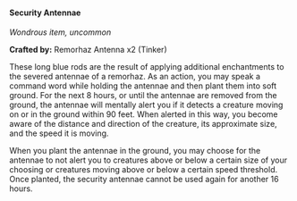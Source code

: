 #### Security Antennae
_Wondrous item, uncommon_

**Crafted by:** Remorhaz Antenna x2 (Tinker)

These long blue rods are the result of applying additional enchantments to the severed antennae of a remorhaz. As an action, you may speak a command word while holding the antennae and then plant them into soft ground. For the next 8 hours, or until the antennae are removed from the ground, the antennae will mentally alert you if it detects a creature moving on or in the ground within 90 feet. When alerted in this way, you become aware of the distance and direction of the creature, its approximate size, and the speed it is moving.

When you plant the antennae in the ground, you may choose for the antennae to not alert you to creatures above or below a certain size of your choosing or creatures moving above or below a certain speed threshold. Once planted, the security antennae cannot be used again for another 16 hours.